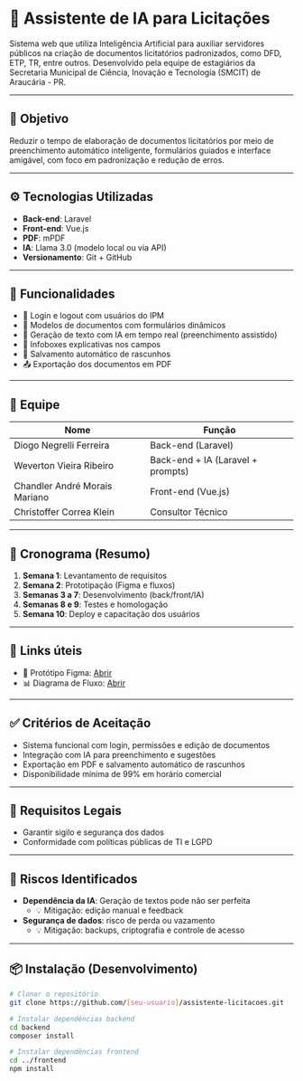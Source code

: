 # 🧠 Assistente de IA para Licitações

Sistema web que utiliza Inteligência Artificial para auxiliar servidores públicos na criação de documentos licitatórios padronizados, como DFD, ETP, TR, entre outros. Desenvolvido pela equipe de estagiários da Secretaria Municipal de Ciência, Inovação e Tecnologia (SMCIT) de Araucária - PR.

---

## 📌 Objetivo

Reduzir o tempo de elaboração de documentos licitatórios por meio de preenchimento automático inteligente, formulários guiados e interface amigável, com foco em padronização e redução de erros.

---

## ⚙️ Tecnologias Utilizadas

- **Back-end**: Laravel
- **Front-end**: Vue.js
- **PDF**: mPDF
- **IA**: Llama 3.0 (modelo local ou via API)
- **Versionamento**: Git + GitHub

---

## 📂 Funcionalidades

- 🔐 Login e logout com usuários do IPM
- 📄 Modelos de documentos com formulários dinâmicos
- 🧠 Geração de texto com IA em tempo real (preenchimento assistido)
- 📝 Infoboxes explicativas nos campos
- 💾 Salvamento automático de rascunhos
- 📤 Exportação dos documentos em PDF

---

## 👥 Equipe

| Nome                          | Função                                 |
|-------------------------------|----------------------------------------|
| Diogo Negrelli Ferreira       | Back-end (Laravel)                     |
| Weverton Vieira Ribeiro       | Back-end + IA (Laravel + prompts)      |
| Chandler André Morais Mariano| Front-end (Vue.js)                     |
| Christoffer Correa Klein      | Consultor Técnico                      |

---

## 📅 Cronograma (Resumo)

1. **Semana 1**: Levantamento de requisitos
2. **Semana 2**: Prototipação (Figma e fluxos)
3. **Semanas 3 a 7**: Desenvolvimento (back/front/IA)
4. **Semanas 8 e 9**: Testes e homologação
5. **Semana 10**: Deploy e capacitação dos usuários

---

## 📎 Links úteis

- 🎨 Protótipo Figma: [Abrir](https://www.figma.com/design/pvpq4XxPAg7vkFDgVwBVd2/Sistema-DOC-PDF?node-id=109-546)
- 📊 Diagrama de Fluxo: [Abrir](https://app.diagrams.net/?src=about#Hdiogonegrelli%2FLicitacao-pdf%2Fmain%2FDiagrama%20sem%20nome.drawio)

---

## ✅ Critérios de Aceitação

- Sistema funcional com login, permissões e edição de documentos
- Integração com IA para preenchimento e sugestões
- Exportação em PDF e salvamento automático de rascunhos
- Disponibilidade mínima de 99% em horário comercial

---

## 🔐 Requisitos Legais

- Garantir sigilo e segurança dos dados
- Conformidade com políticas públicas de TI e LGPD

---

## 🚧 Riscos Identificados

- **Dependência da IA**: Geração de textos pode não ser perfeita
  - 💡 Mitigação: edição manual e feedback
- **Segurança de dados**: risco de perda ou vazamento
  - 💡 Mitigação: backups, criptografia e controle de acesso

---

## 📦 Instalação (Desenvolvimento)

```bash
# Clonar o repositório
git clone https://github.com/[seu-usuario]/assistente-licitacoes.git

# Instalar dependências backend
cd backend
composer install

# Instalar dependências frontend
cd ../frontend
npm install
